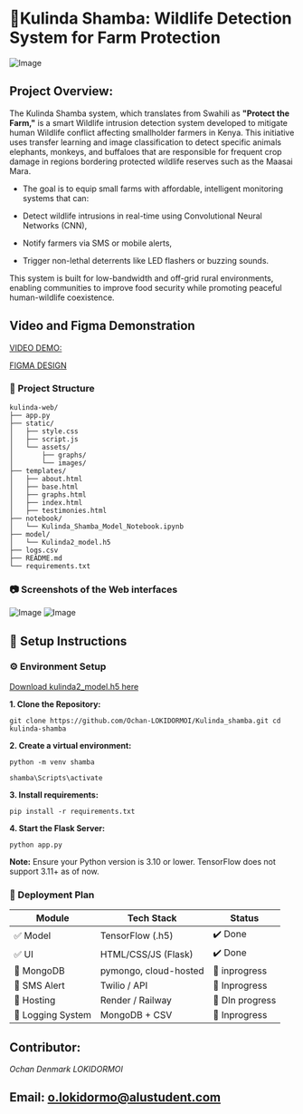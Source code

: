 # **🌱Kulinda Shamba: Wildlife Detection System for Farm Protection**

![Image](https://github.com/user-attachments/assets/e6e0e585-4185-49f3-82c6-297103f0729c) 

## **Project Overview:**

The Kulinda Shamba system, which translates from Swahili as **"Protect the Farm,"** is a smart Wildlife intrusion detection system developed to mitigate human Wildlife conflict affecting smallholder farmers in Kenya. 
This initiative uses transfer learning and image classification to detect specific animals elephants, monkeys, and buffaloes that are responsible for frequent crop damage in regions bordering protected wildlife reserves such as the Maasai Mara.

- The goal is to equip small farms with affordable, intelligent monitoring systems that can:

- Detect wildlife intrusions in real-time using Convolutional Neural Networks (CNN),

- Notify farmers via SMS or mobile alerts,

- Trigger non-lethal deterrents like LED flashers or buzzing sounds.

This system is built for low-bandwidth and off-grid rural environments, enabling communities to improve food security while promoting peaceful human-wildlife coexistence.

## Video and Figma Demonstration

[VIDEO DEMO:](https://www.youtube.com/watch?v=bJwFsLImkzo)

[FIGMA DESIGN](https://www.figma.com/design/K6ZSBAHsGH6skLbp1GaNKn/Kulinda-Shamba?node-id=0-1&p=f&t=baEVnncDcfRDpecO-0)



### 📁 Project Structure

```
kulinda-web/
├── app.py
├── static/
│   ├── style.css
│   ├── script.js
│   └── assets/
│       ├── graphs/
│       └── images/
├── templates/
│   ├── about.html
│   ├── base.html
│   ├── graphs.html
│   ├── index.html
│   ├── testimonies.html
├── notebook/
│   └── Kulinda_Shamba_Model_Notebook.ipynb
├── model/
│   └── Kulinda2_model.h5
├── logs.csv
├── README.md
└── requirements.txt
```
### 📷 Screenshots of the   Web interfaces

![Image](https://github.com/user-attachments/assets/f7cf7a9a-4e57-402c-bfab-1c14ac2c89bb) 
![Image](https://github.com/user-attachments/assets/a24ec07d-76ce-43b8-9b5f-93d8b0de137a)

## 🧰 Setup Instructions

### ⚙️ Environment Setup

[Download kulinda2_model.h5 here](https://drive.google.com/drive/folders/13p9u6Y_oKs8jNbowexg8RLTbVE11zqCz)

**1. Clone the Repository:**

`git clone https://github.com/Ochan-LOKIDORMOI/Kulinda_shamba.git
cd kulinda-shamba`

**2. Create a virtual environment:**

`python -m venv shamba`

`shamba\Scripts\activate `

**3. Install requirements:**

`pip install -r requirements.txt`

**4. Start the Flask Server:**

`python app.py`

**Note:** Ensure your Python version is 3.10 or lower. TensorFlow does not support 3.11+ as of now.




### 🧱 Deployment Plan

| Module            | Tech Stack            | Status    |
| ----------------- | --------------------- | --------- |
| ✅ Model           | TensorFlow (.h5)      | ✔️ Done   |
| ✅ UI              | HTML/CSS/JS (Flask)   | ✔️ Done   |
| 🔄 MongoDB        | pymongo, cloud-hosted | 🔧 inprogress  |
| 🔄 SMS Alert      | Twilio / API          | 🔧 Inprogress   |
| 🔄 Hosting        | Render / Railway      | 🔧 DIn progress |
| 🔄 Logging System | MongoDB + CSV         | 🔧 Inprogress |

## **Contributor:**

*Ochan Denmark LOKIDORMOI*
## **Email:** o.lokidormo@alustudent.com
